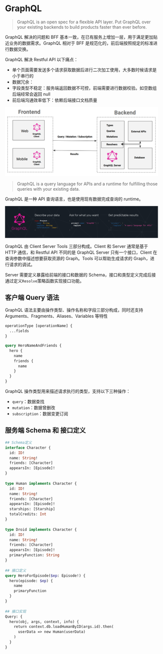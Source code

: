 # GraphQL

> GraphQL is an open spec for a flexible API layer. Put GraphQL over your existing backends to build products faster than ever before.

GraphQL 解决的问题和 BFF 基本一致，在已有服务上增加一层，用于满足更加贴近业务的数据需求。GraphQL 相对于 BFF 是规范化的，前后端按照规定的标准进行数据交换。

GraphQL 解决 Restful API 以下痛点：

- 单个页面需要发送多个请求获取数据后进行二次加工使用，大多数时候请求是小于串行的
- 数据冗余：
- 字段类型不稳定：服务端返回数据不可控，前端需要进行数据校验。如空数组后端经常会返回 null
- 前后端沟通效率低下：依赖后端接口文档质量

![GraphQL](../../assets/images/architecture/GraphQL.png)

> GraphQL is a query language for APIs and a runtime for fulfilling those queries with your existing data.

GraphQL 是一种 API 查询语言，也是使用现有数据完成查询的 runtime。

![use graphql](../../assets/images/architecture/use_graphql.png)

GraphQL 由 Client Server Tools 三部分构成。Client 和 Server 通常是基于 HTTP 通信，和 Restful API 不同的是 GraphQL Server 只有一个接口，Client 在查询参数中描述想要获取资源的 Graph。Tools 可以帮助生成请求的 Graph，进行请求的调试。

Server 需要定义暴露给前端的接口和数据的 Schema，接口和类型定义完成后接通过定义`Resolve`策略函数实现接口功能。

## 客户端 Query 语法

GraphQL 语法主要由操作类型、操作名称和字段三部分构成，同时还支持 Arguments、Fragments、Aliases、Variables 等特性

```graphql
operationType [operationName] {
  ...fields
}
```

```graphql
query HeroNameAndFriends {
  hero {
    name
    friends {
      name
    }
  }
}
```

GraphQL 操作类型用来描述请求执行的类型，支持以下三种操作：

- `query`：数据查找
- `mutation`：数据曾删改
- `subscription`：数据变更订阅

## 服务端 Schema 和 接口定义

```graphql
## Schema定义
interface Character {
  id: ID!
  name: String!
  friends: [Character]
  appearsIn: [Episode]!
}

type Human implements Character {
  id: ID!
  name: String!
  friends: [Character]
  appearsIn: [Episode]!
  starships: [Starship]
  totalCredits: Int
}

type Droid implements Character {
  id: ID!
  name: String!
  friends: [Character]
  appearsIn: [Episode]!
  primaryFunction: String
}

## 接口定义
query HeroForEpisode($ep: Episode!) {
  hero(episode: $ep) {
    name
    primaryFunction
  }
}

## 接口实现
Query: {
  hero(obj, args, context, info) {
    return context.db.loadHumanByID(args.id).then(
      userData => new Human(userData)
    )
  }
}
```
